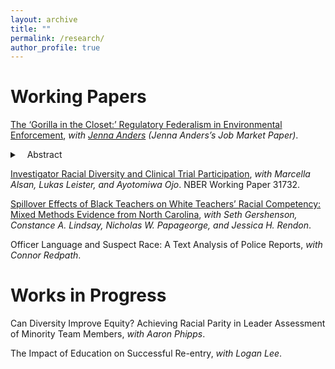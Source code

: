 ```yaml
---
layout: archive
title: ""
permalink: /research/
author_profile: true
---
```


Working Papers
======

[The ‘Gorilla in the Closet:’ Regulatory Federalism in Environmental Enforcement](http://jenna-anders.github.io/files/ac_epa.pdf), *with [Jenna Anders](http://www.jennaanders.com/) (Jenna Anders’s Job Market Paper)*. 
 <details>
 <summary>&nbsp;&nbsp;&nbsp;Abstract</summary>
 Will be posted November 2023.

</details>

[Investigator Racial Diversity and Clinical Trial Participation](https://www.nber.org/papers/w31732), *with Marcella Alsan, Lukas Leister, and Ayotomiwa Ojo*. NBER Working Paper 31732.

[Spillover Effects of Black Teachers on White Teachers’ Racial Competency: Mixed Methods Evidence from North Carolina](https://docs.iza.org/dp16258.pdf), *with Seth Gershenson, Constance A. Lindsay, Nicholas W. Papageorge, and Jessica H. Rendon*.

Officer Language and Suspect Race: A Text Analysis of Police Reports, *with Connor Redpath*.

Works in Progress
======

Can Diversity Improve Equity? Achieving Racial Parity in Leader Assessment of Minority Team Members, *with Aaron Phipps*.

The Impact of Education on Successful Re-entry, *with Logan Lee*.
